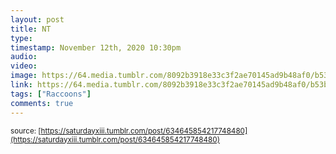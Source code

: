 ```yaml
---
layout: post
title: NT
type: 
timestamp: November 12th, 2020 10:30pm
audio: 
video: 
image: https://64.media.tumblr.com/8092b3918e33c3f2ae70145ad9b48af0/b53b83260ad3394c-cb/s640x960/50b3fbe464a228ecaa83754d2288306fd3bfd181.gif
link: https://64.media.tumblr.com/8092b3918e33c3f2ae70145ad9b48af0/b53b83260ad3394c-cb/s640x960/50b3fbe464a228ecaa83754d2288306fd3bfd181.gif
tags: ["Raccoons"]
comments: true
---
```

  
<small>source: [https://saturdayxiii.tumblr.com/post/634645854217748480](https://saturdayxiii.tumblr.com/post/634645854217748480)</small>